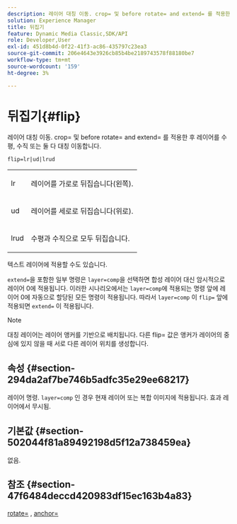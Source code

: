 ```yaml
---
description: 레이어 대칭 이동. crop= 및 before rotate= and extend= 를 적용한 후 레이어를 수평, 수직 또는 둘 다 대칭 이동합니다.
solution: Experience Manager
title: 뒤집기
feature: Dynamic Media Classic,SDK/API
role: Developer,User
exl-id: 451d8b4d-0f22-41f3-ac86-435797c23ea3
source-git-commit: 206e4643e3926cb85b4be2189743578f88180be7
workflow-type: tm+mt
source-wordcount: '159'
ht-degree: 3%

---
```


# 뒤집기{#flip}

레이어 대칭 이동. crop= 및 before rotate= and extend= 를 적용한 후 레이어를 수평, 수직 또는 둘 다 대칭 이동합니다.

`flip=lr|ud|lrud`

<table id="simpletable_072CA0E24B7146D48AEFD70E51E849C2"> 
 <tr class="strow"> 
  <td class="stentry"> <p> <span class="codeph"> lr  </span> </p> </td> 
  <td class="stentry"> <p>레이어를 가로로 뒤집습니다(왼쪽). </p> </td> 
 </tr> 
 <tr class="strow"> 
  <td class="stentry"> <p> <span class="codeph"> ud  </span> </p> </td> 
  <td class="stentry"> <p>레이어를 세로로 뒤집습니다(위로). </p> </td> 
 </tr> 
 <tr class="strow"> 
  <td class="stentry"> <p> <span class="codeph"> lrud  </span> </p> </td> 
  <td class="stentry"> <p>수평과 수직으로 모두 뒤집습니다. </p> </td> 
 </tr> 
</table>

텍스트 레이어에 적용할 수도 있습니다.

`extend=`을 포함한 일부 명령은 `layer=comp`을 선택하면 합성 레이어 대신 암시적으로 레이어 0에 적용됩니다. 이러한 시나리오에서는 `layer=comp`에 적용되는 명령 앞에 레이어 0에 자동으로 할당된 모든 명령이 적용됩니다. 따라서 `layer=comp` 이 `flip=` 앞에 적용되면 `extend=` 이 적용됩니다.

>[!NOTE]
>
>대칭 레이어는 레이어 앵커를 기반으로 배치됩니다. 다른 flip= 값은 앵커가 레이어의 중심에 있지 않을 때 서로 다른 레이어 위치를 생성합니다.

## 속성 {#section-294da2af7be746b5adfc35e29ee68217}

레이어 명령. `layer=comp` 인 경우 현재 레이어 또는 복합 이미지에 적용됩니다. 효과 레이어에서 무시됨.

## 기본값 {#section-502044f81a89492198d5f12a738459ea}

없음.

## 참조 {#section-47f6484deccd420983df15ec163b4a83}

[rotate=](../../../../../is-api/http-ref/image-serving-api-ref/c-http-protocol-reference/c-command-reference/r-rotate.md#reference-12abb086635546ec9ec2e1a793dc1096) ,  [anchor=](../../../../../is-api/http-ref/image-serving-api-ref/c-http-protocol-reference/c-command-reference/r-anchor.md#reference-6661e548ab284b82828d8d94c8ddeb7c)
